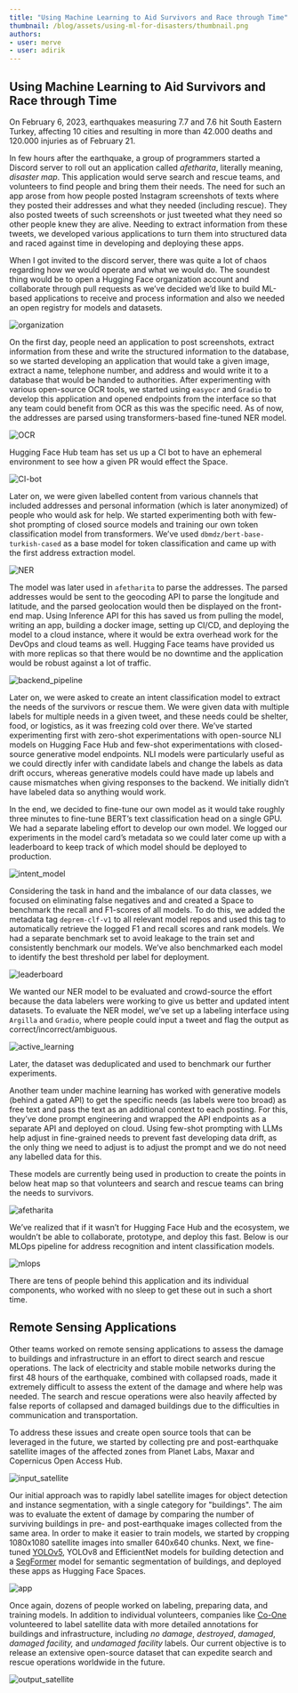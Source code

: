 ```yaml
---
title: "Using Machine Learning to Aid Survivors and Race through Time" 
thumbnail: /blog/assets/using-ml-for-disasters/thumbnail.png
authors:
- user: merve
- user: adirik
---
```


## Using Machine Learning to Aid Survivors and Race through Time

<!-- {blog_metadata} -->
<!-- {authors} -->

On February 6, 2023, earthquakes measuring 7.7 and 7.6 hit South Eastern Turkey, affecting 10 cities and resulting in more than 42.000 deaths and 120.000 injuries as of February 21.

In few hours after the earthquake, a group of programmers started a Discord server to roll out an application called *afetharita*, literally meaning, *disaster map*. This application would serve search and rescue teams, and volunteers to find people and bring them their needs. The need for such an app arose from how people posted Instagram screenshots of texts where they posted their addresses and what they needed (including rescue). They also posted tweets of such screenshots or just tweeted what they need so other people knew they are alive. Needing to extract information from these tweets, we developed various applications to turn them into structured data and raced against time in developing and deploying these apps. 

When I got invited to the discord server, there was quite a lot of chaos regarding how we would operate and what we would do. The soundest thing would be to open a Hugging Face organization account and collaborate through pull requests as we’ve decided we’d like to build ML-based applications to receive and process information and also we needed an open registry for models and datasets. 

![organization](assets/using-ml-for-disasters/org.png)

On the first day, people need an application to post screenshots, extract information from these and write the structured information to the database, so we started developing an application that would take a given image, extract a name, telephone number, and address and would write it to a database that would be handed to authorities. After experimenting with various open-source OCR tools, we started using `easyocr` and `Gradio` to develop this application and opened endpoints from the interface so that any team could benefit from OCR as this was the specific need. As of now, the addresses are parsed using transformers-based fine-tuned NER model. 

![OCR](assets/using-ml-for-disasters/ocr-app.png)

Hugging Face Hub team has set us up a CI bot to have an ephemeral environment to see how a given PR would effect the Space. 

![CI-bot](assets/using-ml-for-disasters/ci-bot.png)

Later on, we were given labelled content from various channels that included addresses and personal information (which is later anonymized) of people who would ask for help. We started experimenting both with few-shot prompting of closed source models and training our own token classification model from transformers. We’ve used `dbmdz/bert-base-turkish-cased` as a base model for token classification and came up with the first address extraction model. 

![NER](assets/using-ml-for-disasters/deprem-ner.png)

The model was later used in `afetharita` to parse the addresses. The parsed addresses would be sent to the geocoding API to parse the longitude and latitude, and the parsed geolocation would then be displayed on the front-end map. Using Inference API for this has saved us from pulling the model, writing an app, building a docker image, setting up CI/CD, and deploying the model to a cloud instance, where it would be extra overhead work for the DevOps and cloud teams as well. Hugging Face teams have provided us with more replicas so that there would be no downtime and the application would be robust against a lot of traffic.

![backend_pipeline](assets/using-ml-for-disasters/production_pipeline.png)

Later on, we were asked to create an intent classification model to extract the needs of the survivors or rescue them. We were given data with multiple labels for multiple needs in a given tweet, and these needs could be shelter, food, or logistics, as it was freezing cold over there. We’ve started experimenting first with zero-shot experimentations with open-source NLI models on Hugging Face Hub and few-shot experimentations with closed-source generative model endpoints. NLI models were particularly useful as we could directly infer with candidate labels and change the labels as data drift occurs, whereas generative models could have made up labels and  cause mismatches when giving responses to the backend. We initially didn’t have labeled data so anything would work.

In the end, we decided to fine-tune our own model as it would take roughly three minutes to fine-tune BERT’s text classification head on a single GPU. We had a separate labeling effort to develop our own model. We logged our experiments in the model card’s metadata so we could later come up with a leaderboard to keep track of which model should be deployed to production. 

![intent_model](assets/using-ml-for-disasters/model-repo.png)

Considering the task in hand and the imbalance of our data classes, we focused on eliminating false negatives and and created a Space to benchmark the recall and F1-scores of all models. To do this, we added the metadata tag `deprem-clf-v1` to all relevant model repos and used this tag to automatically retrieve the logged F1 and recall scores and rank models. We had a separate benchmark set to avoid leakage to the train set and consistently benchmark our models. We’ve also benchmarked each model to identify the best threshold per label for deployment.

![leaderboard](assets/using-ml-for-disasters/leaderboard.png)

We wanted our NER model to be evaluated and crowd-source the effort because the data labelers were working to give us better and updated intent datasets. To evaluate the NER model, we’ve set up a labeling interface using `Argilla` and `Gradio`, where people could input a tweet and flag the output as correct/incorrect/ambiguous.

![active_learning](assets/using-ml-for-disasters/active-learning.png)

Later, the dataset was deduplicated and used to benchmark our further experiments. 

Another team under machine learning has worked with generative models (behind a gated API) to get the specific needs (as labels were too broad) as free text and pass the text as an additional context to each posting. For this, they’ve done prompt engineering and wrapped the API endpoints as a separate API and deployed on cloud. Using few-shot prompting with LLMs help adjust in fine-grained needs to prevent fast developing data drift, as the only thing we need to adjust is to adjust the prompt and we do not need any labelled data for this.

These models are currently being used in production to create the points in below heat map so that volunteers and search and rescue teams can bring the needs to survivors. 

![afetharita](assets/using-ml-for-disasters/afetharita.png)

We’ve realized that if it wasn’t for Hugging Face Hub and the ecosystem, we wouldn’t be able to collaborate, prototype, and deploy this fast. Below is our MLOps pipeline for address recognition and intent classification models. 

![mlops](assets/using-ml-for-disasters/pipeline.png)

There are tens of people behind this application and its individual components, who worked with no sleep to get these out in such a short time. 

## Remote Sensing Applications

Other teams worked on remote sensing applications to assess the damage to buildings and infrastructure in an effort to direct search and rescue operations. The lack of electricity and stable mobile networks during the first 48 hours of the earthquake, combined with collapsed roads, made it extremely difficult to assess the extent of the damage and where help was needed. The search and rescue operations were also heavily affected by false reports of collapsed and damaged buildings due to the difficulties in communication and transportation.

To address these issues and create open source tools that can be leveraged in the future, we started by collecting pre and post-earthquake satellite images of the affected zones from Planet Labs, Maxar and Copernicus Open Access Hub. 

![input_satellite](assets/using-ml-for-disasters/input_satellite.jpeg)

Our initial approach was to rapidly label satellite images for object detection and instance segmentation, with a single category for "buildings". The aim was to evaluate the extent of damage by comparing the number of surviving buildings in pre- and post-earthquake images collected from the same area. In order to make it easier to train models, we started by cropping 1080x1080 satellite images into smaller 640x640 chunks. Next, we fine-tuned  [YOLOv5](https://huggingface.co/spaces/deprem-ml/deprem_satellite_test), YOLOv8 and EfficientNet models for building detection and a [SegFormer](https://huggingface.co/spaces/deprem-ml/deprem_satellite_semantic_whu) model for semantic segmentation of buildings, and deployed these apps as Hugging Face Spaces. 

![app](assets/using-ml-for-disasters/app.png)

Once again, dozens of people worked on labeling, preparing data, and training models. In addition to individual volunteers, companies like [Co-One](https://co-one.co/) volunteered to label satellite data with more detailed annotations for buildings and infrastructure, including *no damage*, *destroyed*, *damaged*, *damaged facility,* and *undamaged facility* labels. Our current objective is to release an extensive open-source dataset that can expedite search and rescue operations worldwide in the future.

![output_satellite](assets/using-ml-for-disasters/output_satellite.png)

